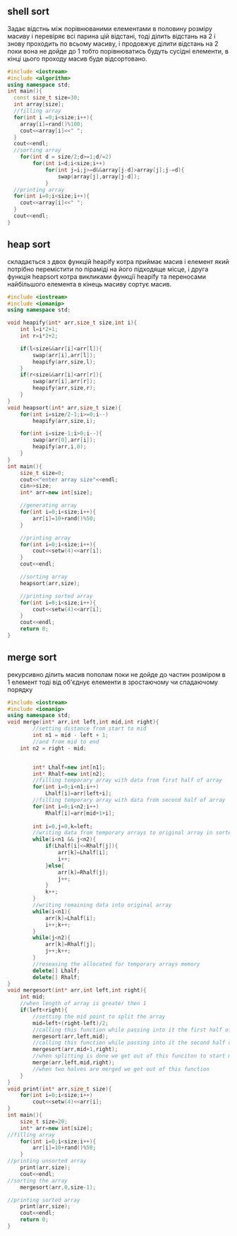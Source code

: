 ## shell sort

Задає відстнь між порівнюваними елементами в половину розміру масиву і перевіряє всі парина цій відстані, тоді ділить відстань на 2 і знову проходить по всьому масиву, і продовжує ділити відстань на 2 поки вона не дойде до 1 тобто порівнюватись будуть сусідні елементи, в кінці цього проходу масив буде відсортовано.
```c++
#include <iostream>
#include <algorithm>
using namespace std;
int main(){
  const size_t size=30;
  int array[size];
  //filling array
  for(int i =0;i<size;i++){
    array[i]=rand()%100;
    cout<<array[i]<<" ";
  }
  cout<<endl;
  //sorting array
	for(int d = size/2;d>=1;d/=2)
		for(int i=d;i<size;i++)
			for(int j=i;j>=d&&array[j-d]>array[j];j-=d){
				swap(array[j],array[j-d]);
			}
  //printing array
  for(int i=0;i<size;i++){
    cout<<array[i]<<" ";
  }
  cout<<endl;
}
```

## heap sort

складається з двох функцій heapify котра приймає масив і елемент який потрібно перемістити по піраміді на його підходяще місце, і друга функція heapsort котра викликами функції heapify та переносами найбільшого елемента в кінець масиву сортує масив.

```c++
#include <iostream>
#include <iomanip>
using namespace std;

void heapify(int* arr,size_t size,int i){
	int l=i*2+1;
	int r=i*2+2;

	if(l<size&&arr[i]<arr[l]){
		swap(arr[i],arr[l]);
		heapify(arr,size,l);
	}
	if(r<size&&arr[i]<arr[r]){
		swap(arr[i],arr[r]);
		heapify(arr,size,r);
	}
}
void heapsort(int* arr,size_t size){
	for(int i=size/2-1;i>=0;i--)
		heapify(arr,size,i);

	for(int i=size-1;i>0;i--){
		swap(arr[0],arr[i]);
		heapify(arr,i,0);
	}
}
int main(){
	size_t size=0;
	cout<<"enter array size"<<endl;
	cin>>size;
	int* arr=new int[size];

	//generating array
	for(int i=0;i<size;i++){
		arr[i]=10+rand()%50;
	}

	//printing array
	for(int i=0;i<size;i++){
		cout<<setw(4)<<arr[i];
	}
	cout<<endl;

	//sorting array
	heapsort(arr,size);

	//printing sorted array
	for(int i=0;i<size;i++){
		cout<<setw(4)<<arr[i];
	}
	cout<<endl;
	return 0;
}

```



## merge sort
рекурсивно ділить масив пополам поки не дойде до частин розміром в 1 елемент тоді від об'єднує елементи в зростаючому чи спадаючому порядку

```c++
#include <iostream>
#include <iomanip>
using namespace std;
void merge(int* arr,int left,int mid,int right){
		//setting distance from start to mid 
		int n1 = mid - left + 1;
		//and from mid to end
    int n2 = right - mid;


		int* Lhalf=new int[n1];
		int* Rhalf=new int[n2];
		//filling temporary array with data from first half of array
		for(int i=0;i<n1;i++)
			Lhalf[i]=arr[left+i];
		//filling temporary array with data from second half of array
		for(int i=0;i<n2;i++)
			Rhalf[i]=arr[mid+1+i];
		
		int i=0,j=0,k=left;
		//writing data from temporary arrays to original array in sorted order
		while(i<n1 && j<n2){
			if(Lhalf[i]<=Rhalf[j]){
				arr[k]=Lhalf[i];
				i++;
			}else{
				arr[k]=Rhalf[j];
				j++;
			}
			k++;
		}
		//writing remaining data into original array
		while(i<n1){
			arr[k]=Lhalf[i];
			i++;k++;
		}
		while(j<n2){
			arr[k]=Rhalf[j];
			j++;k++;
		}	
		//reseasing the allocated for temporary arrays memory
		delete[] Lhalf;
		delete[] Rhalf;
}
void mergesort(int* arr,int left,int right){
	int mid;
	//when length of array is greater then 1
	if(left<right){
		//setting the mid point to split the array
		mid=left+(right-left)/2;
		//calling this function while passing into it the first half of array
		mergesort(arr,left,mid);
		//calling this function while passing into it the second half of array
		mergesort(arr,mid+1,right);
		//when splitting is done we get out of this funciton to start merging
		merge(arr,left,mid,right);
		//when two halves are merged we get out of this function
	}
}
void print(int* arr,size_t size){
	for(int i=0;i<size;i++)
		cout<<setw(4)<<arr[i];
}
int main(){
	size_t size=20;
	int* arr=new int[size];
//filling array
	for(int i=0;i<size;i++){
		arr[i]=10+rand()%50;
	}
//printing unsorted array
	print(arr,size);
	cout<<endl;
//sorting the array
	mergesort(arr,0,size-1);

//printing sorted array
	print(arr,size);
	cout<<endl;
	return 0;
}
```